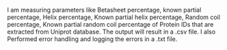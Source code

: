 I am measuring parameters like Betasheet percentage, known partial percentage, Helix percentage, Known partial helix percentage, Random coil percentage, Known partial random coil percentage of Protein IDs that are extracted from Uniprot database. The output will result in a .csv file. I also Performed error handling and logging the errors in a .txt file.

